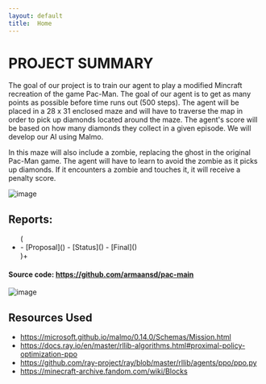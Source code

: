 ```yaml
---
layout: default
title:  Home
---
```


# PROJECT SUMMARY

<p>The goal of our project is to train our agent to play a modified Mincraft recreation of the game Pac-Man. The goal of our agent is to get as many points as possible before time runs out (500 steps). The agent will be placed in a 28 x 31 enclosed maze and will have to traverse the map in order to pick up diamonds located around the maze. The agent's score will be based on how many diamonds they collect in a given episode. We will develop our AI using Malmo. </p>

<p>In this maze will also include a zombie, replacing the ghost in the original Pac-Man game. The agent will have to learn to avoid the zombie as it picks up diamonds. If it encounters a zombie and touches it, it will receive a penalty score.</p>

![image](https://user-images.githubusercontent.com/75513952/142333894-bb3948dc-c27e-4b5d-9723-6c287426d49d.png)


## Reports:
<ul>(<li>
- [Proposal](<proposal.html>)
- [Status](<status.html>)
- [Final](<final.html>)
</li>)+</ul>


#### Source code: <https://github.com/armaansd/pac-main>


![image](https://user-images.githubusercontent.com/75513952/138030559-b204cd0b-ddb9-435c-b90d-8a80f92217f0.png)

[quickref]: https://github.com/mundimark/quickrefs/blob/master/HTML.md







## Resources Used 

- <https://microsoft.github.io/malmo/0.14.0/Schemas/Mission.html>
- <https://docs.ray.io/en/master/rllib-algorithms.html#proximal-policy-optimization-ppo>   
- <https://github.com/ray-project/ray/blob/master/rllib/agents/ppo/ppo.py>    
- <https://minecraft-archive.fandom.com/wiki/Blocks>

